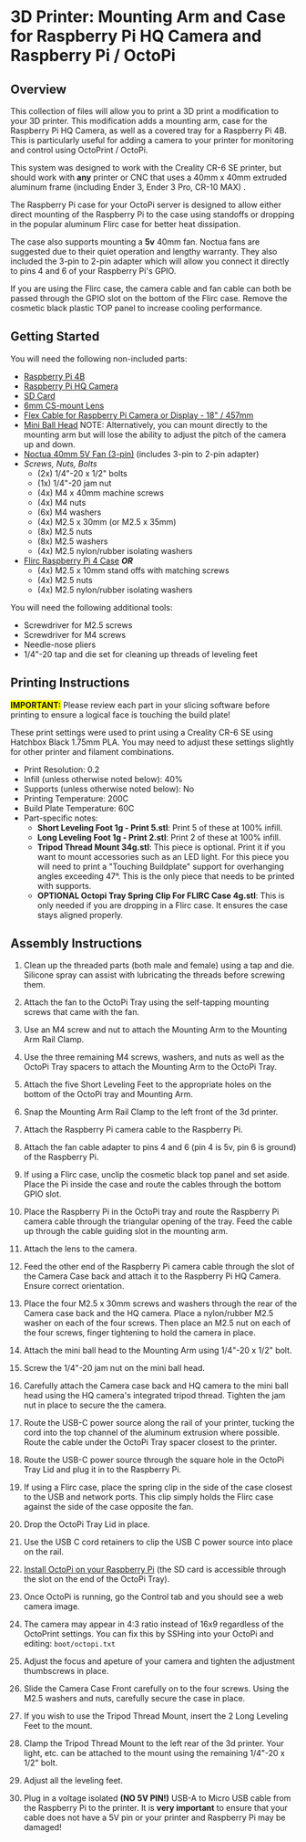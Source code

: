 # 3D Printer: Mounting Arm and Case for Raspberry Pi HQ Camera and Raspberry Pi / OctoPi

## Overview

This collection of files will allow you to print a 3D print a modification to your 3D printer.  This modification adds a mounting arm, case for the Raspberry Pi HQ Camera, as well as a covered tray for a Raspberry Pi 4B.  This is particularly useful for adding a camera to your printer for monitoring and control using OctoPrint / OctoPi.

This system was designed to work with the Creality CR-6 SE printer, but should work with __any__ printer or CNC that uses a 40mm x 40mm extruded aluminum frame (including Ender 3, Ender 3 Pro, CR-10 MAX) .

The Raspberry Pi case for your OctoPi server is designed to allow either direct mounting of the Raspberry Pi to the case using standoffs or dropping in the popular aluminum Flirc case for better heat dissipation.   

The case also supports mounting a **5v** 40mm fan.   Noctua fans are suggested due to their quiet operation and lengthy warranty.   They also included the 3-pin to 2-pin adapter which will allow you connect it directly to pins 4 and 6 of your Raspberry Pi's GPIO.

If you are using the Flirc case, the camera cable and fan cable can both be passed through the GPIO slot on the bottom of the Flirc case.   Remove the cosmetic black plastic TOP panel to increase cooling performance.

## Getting Started

You will need the following non-included parts:
- [Raspberry Pi 4B](https://smile.amazon.com/gp/product/B08DJ9MLHV/)
- [Raspberry Pi HQ Camera](https://www.canakit.com/raspberry-pi-hq-camera.html)
- [SD Card](https://smile.amazon.com/gp/product/B07FCMKK5X)
- [6mm CS-mount Lens](https://smile.amazon.com/gp/product/B088GWZPL1)
- [Flex Cable for Raspberry Pi Camera or Display - 18" / 457mm](https://www.adafruit.com/product/1730)
- [Mini Ball Head](https://smile.amazon.com/gp/product/B01N7RYA87) NOTE: Alternatively, you can mount directly to the mounting arm but will lose the ability to adjust the pitch of the camera up and down.
- [Noctua 40mm 5V Fan (3-pin)](https://smile.amazon.com/gp/product/B00NEMGCIA) (includes 3-pin to 2-pin adapter)
- *Screws, Nuts, Bolts*
  - (2x) 1/4"-20 x 1/2" bolts
  - (1x) 1/4"-20 jam nut
  - (4x) M4 x 40mm machine screws
  - (4x) M4 nuts
  - (6x) M4 washers
  - (4x) M2.5 x 30mm (or M2.5 x 35mm) 
  - (8x) M2.5 nuts
  - (8x) M2.5 washers
  - (4x) M2.5 nylon/rubber isolating washers
- [Flirc Raspberry Pi 4 Case](https://www.amazon.com/Flirc-Raspberry-Pi-Case-Silver/dp/B07WG4DW52/) _**OR**_
   - (4x) M2.5 x 10mm stand offs with matching screws
   - (4x) M2.5 nuts
   - (4x) M2.5 nylon/rubber isolating washers


You will need the following additional tools:
- Screwdriver for M2.5 screws
- Screwdriver for M4 screws
- Needle-nose pliers
- 1/4"-20 tap and die set for cleaning up threads of leveling feet


## Printing Instructions

<span style="background-color: #FFFF00">**IMPORTANT:**</span> Please review each part in your slicing software before printing to ensure a logical face is touching the build plate!      

These print settings were used to print using a Creality CR-6 SE using Hatchbox Black 1.75mm PLA.   You may need to adjust these settings slightly for other printer and filament combinations.

- Print Resolution: 0.2
- Infill (unless otherwise noted below): 40%
- Supports (unless otherwise noted below): No
- Printing Temperature: 200C
- Build Plate Temperature: 60C
- Part-specific notes:
   - **Short Leveling Foot 1g - Print 5.stl**: Print 5 of these at 100% infill.
   - **Long Leveling Foot 1g - Print 2.stl**: Print 2 of these at 100% infill.
   - **Tripod Thread Mount 34g.stl**: This piece is optional.   Print it if you want to mount accessories such as an LED light.   For this piece you will need to print a "Touching Buildplate" support for overhanging angles exceeding 47°.  This is the only piece that needs to be printed with supports.
  - **OPTIONAL Octopi Tray Spring Clip For FLIRC Case 4g.stl**: This is only needed if you are dropping in a Flirc case.  It ensures the case stays aligned properly.


## Assembly Instructions

1. Clean up the threaded parts (both male and female) using a tap and die.   Silicone spray can assist with lubricating the threads before screwing them.

1. Attach the fan to the OctoPi Tray using the self-tapping mounting screws that came with the fan.

1. Use an M4 screw and nut to attach the Mounting Arm to the Mounting Arm Rail Clamp.

1. Use the three remaining M4 screws, washers, and nuts as well as the OctoPi Tray spacers to attach the Mounting Arm to the OctoPi Tray. 

1. Attach the five Short Leveling Feet to the appropriate holes on the bottom of the OctoPi tray and Mounting Arm.

1. Snap the Mounting Arm Rail Clamp to the left front of the 3d printer.   

1. Attach the Raspberry Pi camera cable to the Raspberry Pi.

1. Attach the fan cable adapter to pins 4 and 6 (pin 4 is 5v, pin 6 is ground) of the Raspberry Pi.  

1. If using a Flirc case, unclip the cosmetic black top panel and set aside.  Place the Pi inside the case and route the cables through the bottom GPIO slot.

1. Place the Raspberry Pi in the OctoPi tray and route the Raspberry Pi camera cable through the triangular opening of the tray.   Feed the cable up through the cable guiding slot in the mounting arm.

1. Attach the lens to the camera.

1. Feed the other end of the Raspberry Pi camera cable through the slot of the Camera Case back and attach it to the Raspberry Pi HQ Camera.  Ensure correct orientation.  

1. Place the four M2.5 x 30mm screws and washers through the rear of the Camera case back and the HQ camera.   Place a nylon/rubber M2.5 washer on each of the four screws.   Then place an M2.5 nut on each of the four screws, finger tightening to hold the camera in place.  

1. Attach the mini ball head to the Mounting Arm using 1/4"-20 x 1/2" bolt.

1. Screw the 1/4"-20 jam nut on the mini ball head.    

1. Carefully attach the Camera case back and HQ camera to the mini ball head using the HQ camera's integrated tripod thread.   Tighten the jam nut in place to secure the the camera.

1. Route the USB-C power source along the rail of your printer, tucking the cord into the top channel of the aluminum extrusion where possible.   Route the cable under the OctoPi Tray spacer closest to the printer.

1. Route the USB-C power source through the square hole in the OctoPi Tray Lid and plug it in to the Raspberry Pi.   

1. If using a Flirc case, place the spring clip in the side of the case closest to the USB and network ports.   This clip simply holds the Flirc case against the side of the case opposite the fan.

1. Drop the OctoPi Tray Lid in place.

1. Use the USB C cord retainers to clip the USB C power source into place on the rail.

1. [Install OctoPi on your Raspberry Pi](https://octoprint.org/download/) (the SD card is accessible through the slot on the end of the OctoPi Tray).

1. Once OctoPi is running, go the Control tab and you should see a web camera image.    

1. The camera may appear in 4:3 ratio instead of 16x9 regardless of the OctoPrint settings.   You can fix this by SSHing into your OctoPi and editing: `boot/octopi.txt`

1. Adjust the focus and apeture of your camera and tighten the adjustment thumbscrews in place.   

1. Slide the Camera Case Front carefully on to the four screws.   Using the M2.5 washers and nuts, carefully secure the case in place.

1. If you wish to use the Tripod Thread Mount, insert the 2 Long Leveling Feet to the mount.

1. Clamp the Tripod Thread Mount to the left rear of the 3d printer.   Your light, etc. can be attached to the mount using the remaining 1/4"-20 x 1/2" bolt.

1. Adjust all the leveling feet.

1. Plug in a voltage isolated **(NO 5V PIN!)** USB-A to Micro USB cable from the Raspberry Pi to the printer.  It is **very important** to ensure that your cable does not have a 5V pin or your printer  and Raspberry Pi may be damaged!
